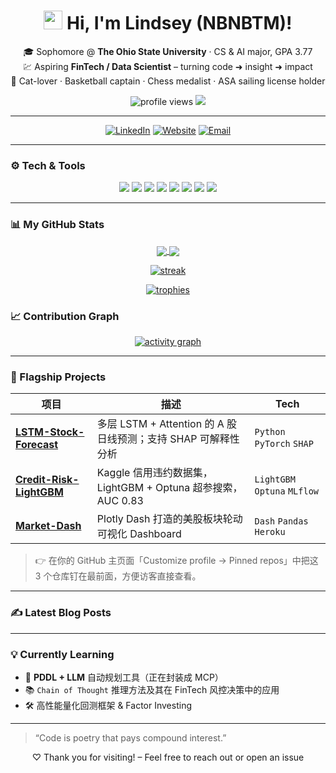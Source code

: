 <!-- ********************************************************************* -->
<!--                          👋  个人简介                                  -->
<!-- ********************************************************************* -->

<h1 align="center">
  <img src="https://cdn.jsdelivr.net/gh/NBNBTM/NBNBTM/assets/wave.gif" width="30"/>
  Hi, I'm Lindsey (NBNBTM)!
</h1>

<p align="center">
  🎓 Sophomore @ <b>The Ohio State University</b> · CS & AI major, GPA 3.77<br/>
  💹 Aspiring <b>FinTech / Data Scientist</b> – turning code ➜ insight ➜ impact<br/>
  🏀 Cat-lover · Basketball captain · Chess medalist · ASA sailing license holder
</p>

<p align="center">
  <img src="https://komarev.com/ghpvc/?username=NBNBTM&label=Profile%20views&color=0e75b6&style=flat" alt="profile views"/>
  <a href="https://github.com/NBNBTM?tab=followers"><img src="https://img.shields.io/github/followers/NBNBTM?label=Followers&style=flat&color=0e75b6"/></a>
</p>

---

<!-- ********************************************************************* -->
<!--                           🔗  社交与联系                               -->
<!-- ********************************************************************* -->

<p align="center">
  <a href="https://www.linkedin.com/in/lindseyyang" target="_blank"><img alt="LinkedIn" src="https://img.shields.io/badge/LinkedIn-%230077B5.svg?style=for-the-badge&logo=linkedin&logoColor=white"/></a>
  <a href="https://nbnbtm.github.io" target="_blank"><img alt="Website" src="https://img.shields.io/badge/Portfolio-%23ffb703.svg?style=for-the-badge&logo=Firefox&logoColor=white"/></a>
  <a href="mailto:nbnbtm@osu.edu"><img alt="Email" src="https://img.shields.io/badge/Email-%23D14836.svg?style=for-the-badge&logo=gmail&logoColor=white"/></a>
</p>

---

<!-- ********************************************************************* -->
<!--                         ⚙️  技能栈徽章                                -->
<!-- ********************************************************************* -->

### ⚙️ Tech & Tools

<p align="center">
  <img src="https://img.shields.io/badge/Python-3776AB?logo=python&logoColor=white&style=flat"/> 
  <img src="https://img.shields.io/badge/Java-ED8B00?logo=openjdk&logoColor=white&style=flat"/>
  <img src="https://img.shields.io/badge/SQL-003B57?logo=postgresql&logoColor=white&style=flat"/>
  <img src="https://img.shields.io/badge/TensorFlow-FF6F00?logo=tensorflow&logoColor=white&style=flat"/>
  <img src="https://img.shields.io/badge/PyTorch-EE4C2C?logo=pytorch&logoColor=white&style=flat"/>
  <img src="https://img.shields.io/badge/Scikit--Learn-F7931E?logo=scikit-learn&logoColor=white&style=flat"/>
  <img src="https://img.shields.io/badge/Dash-003863?logo=plotly&logoColor=white&style=flat"/>
  <img src="https://img.shields.io/badge/GitHub_Actions-2088FF?logo=github-actions&logoColor=white&style=flat"/>
</p>

---

<!-- ********************************************************************* -->
<!--                         📊  GitHub 统计                               -->
<!-- ********************************************************************* -->

### 📊 My GitHub Stats

<p align="center">
  <a href="https://github.com/NBNBTM">
    <img align="center" src="https://github-readme-stats.vercel.app/api?username=NBNBTM&show_icons=true&include_all_commits=true&count_private=true&hide_rank=true&theme=default&card_width=460" />
  </a>
  <a href="https://github.com/NBNBTM">
    <img align="center" src="https://github-readme-stats.vercel.app/api/top-langs/?username=NBNBTM&layout=compact&theme=default&card_width=460" />
  </a>
</p>

<p align="center">
  <a href="https://git.io/streak-stats"><img src="https://streak-stats.demolab.com?user=NBNBTM&theme=default&date_format=M%20j%5B%2C%20Y%5D" alt="streak" /></a>
</p>

<p align="center">
  <a href="https://github.com/ryo-ma/github-profile-trophy">
    <img src="https://github-profile-trophy.vercel.app/?username=NBNBTM&theme=flat&no-frame=true&no-bg=true&margin-w=15" alt="trophies"/>
  </a>
</p>

<!-- ********************************************************************* -->
<!--                     📈  最近贡献热力图                                 -->
<!-- ********************************************************************* -->

### 📈 Contribution Graph

<p align="center">
  <a href="https://github.com/Ashutosh00710/github-readme-activity-graph">
    <img src="https://github-readme-activity-graph.cyclic.app/graph?username=NBNBTM&theme=github-compact&area=true&hide_border=true&radius=8" alt="activity graph"/>
  </a>
</p>

---

<!-- ********************************************************************* -->
<!--                      🚀  高光项目（示例）                              -->
<!-- ********************************************************************* -->

### 🚀 Flagship Projects

| 项目 | 描述 | Tech |
|------|------|------|
| [**LSTM-Stock-Forecast**](https://github.com/NBNBTM/LSTM-Stock-Forecast) | 多层 LSTM + Attention 的 A 股日线预测；支持 SHAP 可解释性分析 | `Python` `PyTorch` `SHAP` |
| [**Credit-Risk-LightGBM**](https://github.com/NBNBTM/Credit-Risk-LightGBM) | Kaggle 信用违约数据集，LightGBM + Optuna 超参搜索，AUC 0.83 | `LightGBM` `Optuna` `MLflow` |
| [**Market-Dash**](https://github.com/NBNBTM/Market-Dash) | Plotly Dash 打造的美股板块轮动可视化 Dashboard | `Dash` `Pandas` `Heroku` |

> 👉 在你的 GitHub 主页面「Customize profile → Pinned repos」中把这 3 个仓库钉在最前面，方便访客直接查看。

---

<!-- ********************************************************************* -->
<!--                          ✍️  最新博客                                 -->
<!-- ********************************************************************* -->

### ✍️ Latest Blog Posts
<!-- BLOG-POST-LIST:START -->
<!-- 自动更新：可用 GitHub Action “blog-post-workflow” 抓取 Medium/Notion RSS -->
<!-- BLOG-POST-LIST:END -->

---

<!-- ********************************************************************* -->
<!--                      💡  正在学习 / 兴趣点                            -->
<!-- ********************************************************************* -->

### 💡 Currently Learning

- 🧩 **PDDL + LLM** 自动规划工具（正在封装成 MCP）  
- 📚 `Chain of Thought` 推理方法及其在 FinTech 风控决策中的应用  
- 🛠️ 高性能量化回测框架 & Factor Investing

---

<!-- ********************************************************************* -->
<!--                          📫  结语                                    -->
<!-- ********************************************************************* -->

> “Code is poetry that pays compound interest.”

<p align="center">
  ♡ Thank you for visiting! – Feel free to reach out or open an issue
</p>



